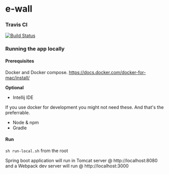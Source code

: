 # e-wall

### Travis CI

[![Build Status](https://travis-ci.com/wall-e-warriors/e-wall.svg?branch=master)](https://travis-ci.com/wall-e-warriors/e-wall)

### Running the app locally

#### Prerequisites

Docker and Docker compose. https://docs.docker.com/docker-for-mac/install/

**Optional**

* Intellij IDE

If you use docker for development you might not need these. And that's the preferrable.

* Node & npm
* Gradle

#### Run

`sh run-local.sh` from the root

Spring boot application will run in Tomcat server @ http://localhost:8080 and a Webpack dev server will run @ http://localhost:3000

